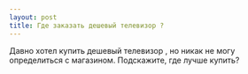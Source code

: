 ```yaml
---
layout: post 
title: Где заказать дешевый телевизор ? 
--- 
```

Давно хотел купить дешевый телевизор , но никак не могу определиться с магазином. Подскажите, где лучше купить?